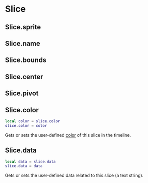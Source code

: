 # Slice

## Slice.sprite

## Slice.name

## Slice.bounds

## Slice.center

## Slice.pivot

## Slice.color

```lua
local color = slice.color
slice.color = color
```

Gets or sets the user-defined [color](color.md#color) of this slice in the timeline.

## Slice.data

```lua
local data = slice.data
slice.data = data
```

Gets or sets the user-defined data related to this slice (a text string).
